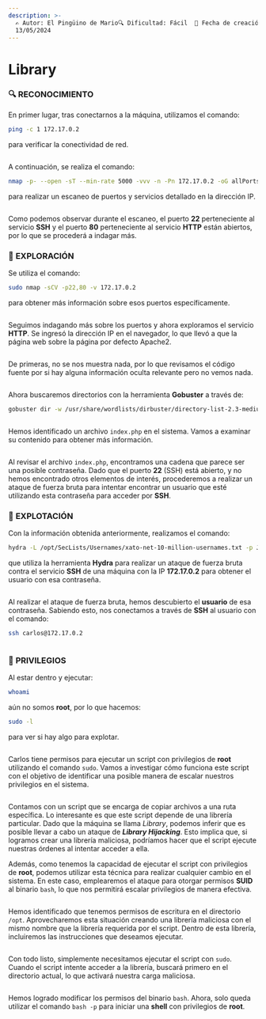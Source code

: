 ```yaml
---
description: >-
  ✍️ Autor: El Pingüino de Mario🔍 Dificultad: Fácil  📅 Fecha de creación:
  13/05/2024
---
```


# Library

### 🔍 **RECONOCIMIENTO**

En primer lugar, tras conectarnos a la máquina, utilizamos el comando:

```bash
ping -c 1 172.17.0.2
```

para verificar la conectividad de red.

<figure><img src="../../.gitbook/assets/image (478).png" alt=""><figcaption></figcaption></figure>

A continuación, se realiza el comando:

```bash
nmap -p- --open -sT --min-rate 5000 -vvv -n -Pn 172.17.0.2 -oG allPorts
```

para realizar un escaneo de puertos y servicios detallado en la dirección IP.

<figure><img src="../../.gitbook/assets/image (479).png" alt=""><figcaption></figcaption></figure>

Como podemos observar durante el escaneo, el puerto **22** perteneciente al servicio **SSH** y el puerto **80** perteneciente al servicio **HTTP** están abiertos, por lo que se procederá a indagar más.

### 🔎 **EXPLORACIÓN**

Se utiliza el comando:

```bash
sudo nmap -sCV -p22,80 -v 172.17.0.2
```

para obtener más información sobre esos puertos específicamente.

<figure><img src="../../.gitbook/assets/image (480).png" alt=""><figcaption></figcaption></figure>

Seguimos indagando más sobre los puertos y ahora exploramos el servicio **HTTP**. Se ingresó la dirección IP en el navegador, lo que llevó a que la página web sobre la página por defecto Apache2.

<figure><img src="../../.gitbook/assets/image (481).png" alt=""><figcaption></figcaption></figure>

De primeras, no se nos muestra nada, por lo que revisamos el código fuente por si hay alguna información oculta relevante pero no vemos nada.

<figure><img src="../../.gitbook/assets/image (482).png" alt=""><figcaption></figcaption></figure>

Ahora buscaremos directorios con la herramienta **Gobuster** a través de:&#x20;

```bash
gobuster dir -w /usr/share/wordlists/dirbuster/directory-list-2.3-medium.txt -x html,htm,php,txt,xml,js -u http://172.17.0.2
```

<figure><img src="../../.gitbook/assets/image (484).png" alt=""><figcaption></figcaption></figure>

Hemos identificado un archivo `index.php` en el sistema. Vamos a examinar su contenido para obtener más información.

<figure><img src="../../.gitbook/assets/image (483).png" alt=""><figcaption></figcaption></figure>

Al revisar el archivo `index.php`, encontramos una cadena que parece ser una posible contraseña. Dado que el puerto **22** (SSH) está abierto, y no hemos encontrado otros elementos de interés, procederemos a realizar un ataque de fuerza bruta para intentar encontrar un usuario que esté utilizando esta contraseña para acceder por **SSH**.

### 🚀 **EXPLOTACIÓN**

Con la información obtenida anteriormente, realizamos el comando:

```bash
hydra -L /opt/SecLists/Usernames/xato-net-10-million-usernames.txt -p JIFGHDS87GYDFIGD ssh://172.17.0.2 -t 64
```

que utiliza la herramienta **Hydra** para realizar un ataque de fuerza bruta contra el servicio **SSH** de una máquina con la IP **172.17.0.2** para obtener el usuario con esa contraseña.

<figure><img src="../../.gitbook/assets/image (486).png" alt=""><figcaption></figcaption></figure>

Al realizar el ataque de fuerza bruta, hemos descubierto el **usuario** de esa contraseña. Sabiendo esto, nos conectamos a través de **SSH** al usuario con el comando:

```bash
ssh carlos@172.17.0.2
```

<figure><img src="../../.gitbook/assets/image (487).png" alt=""><figcaption></figcaption></figure>

### 🔐 **PRIVILEGIOS**

Al estar dentro y ejecutar:

```bash
whoami
```

aún no somos **root**, por lo que hacemos:

```bash
sudo -l
```

para ver si hay algo para explotar.

<figure><img src="../../.gitbook/assets/image (488).png" alt=""><figcaption></figcaption></figure>

Carlos tiene permisos para ejecutar un script con privilegios de **root** utilizando el comando `sudo`. Vamos a investigar cómo funciona este script con el objetivo de identificar una posible manera de escalar nuestros privilegios en el sistema.

<figure><img src="../../.gitbook/assets/image (489).png" alt=""><figcaption></figcaption></figure>

Contamos con un script que se encarga de copiar archivos a una ruta específica. Lo interesante es que este script depende de una librería particular. Dado que la máquina se llama _Library_, podemos inferir que es posible llevar a cabo un ataque de _**Library Hijacking**_. Esto implica que, si logramos crear una librería maliciosa, podríamos hacer que el script ejecute nuestras órdenes al intentar acceder a ella.

Además, como tenemos la capacidad de ejecutar el script con privilegios de **root**, podemos utilizar esta técnica para realizar cualquier cambio en el sistema. En este caso, emplearemos el ataque para otorgar permisos **SUID** al binario `bash`, lo que nos permitirá escalar privilegios de manera efectiva.

<figure><img src="../../.gitbook/assets/image (490).png" alt=""><figcaption></figcaption></figure>

Hemos identificado que tenemos permisos de escritura en el directorio `/opt`. Aprovecharemos esta situación creando una librería maliciosa con el mismo nombre que la librería requerida por el script. Dentro de esta librería, incluiremos las instrucciones que deseamos ejecutar.

<figure><img src="../../.gitbook/assets/image (495).png" alt=""><figcaption></figcaption></figure>

Con todo listo, simplemente necesitamos ejecutar el script con `sudo`. Cuando el script intente acceder a la librería, buscará primero en el directorio actual, lo que activará nuestra carga maliciosa.

<figure><img src="../../.gitbook/assets/image (494).png" alt=""><figcaption></figcaption></figure>

Hemos logrado modificar los permisos del binario `bash`. Ahora, solo queda utilizar el comando `bash -p` para iniciar una **shell** con privilegios de **root**.

<figure><img src="../../.gitbook/assets/image (27) (1) (1).png" alt=""><figcaption></figcaption></figure>
